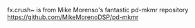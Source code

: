 fx.crush~ is from Mike Morenso's fantastic pd-mkmr repository https://github.com/MikeMorenoDSP/pd-mkmr
